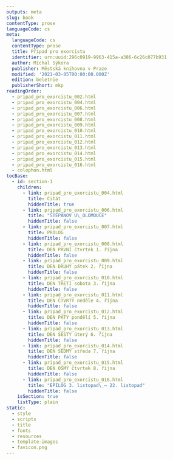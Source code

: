 ```yaml
---
outputs: meta
slug: book
contentType: prose
languageCode: cs
meta:
  languageCode: cs
  contentType: prose
  title: Případ pro exorcistu
  identifier: urn:uuid:296c0919-9963-415a-a386-6c26c077b931
  author: Michal Sýkora
  publisher: Městská knihovna v Praze
  modified: '2021-03-05T00:00:00.000Z'
  edition: beletrie
  publisherShort: mkp
readingOrder:
  - pripad_pro_exorcistu_002.html
  - pripad_pro_exorcistu_004.html
  - pripad_pro_exorcistu_006.html
  - pripad_pro_exorcistu_007.html
  - pripad_pro_exorcistu_008.html
  - pripad_pro_exorcistu_009.html
  - pripad_pro_exorcistu_010.html
  - pripad_pro_exorcistu_011.html
  - pripad_pro_exorcistu_012.html
  - pripad_pro_exorcistu_013.html
  - pripad_pro_exorcistu_014.html
  - pripad_pro_exorcistu_015.html
  - pripad_pro_exorcistu_016.html
  - colophon.html
tocBase:
  - id: section-1
    children:
      - link: pripad_pro_exorcistu_004.html
        title: Citát
        hiddenTitle: true
      - link: pripad_pro_exorcistu_006.html
        title: "ŠTĚPÁNOV U\_OLOMOUCE"
        hiddenTitle: false
      - link: pripad_pro_exorcistu_007.html
        title: PROLOG
        hiddenTitle: false
      - link: pripad_pro_exorcistu_008.html
        title: DEN PRVNÍ čtvrtek 1. října
        hiddenTitle: false
      - link: pripad_pro_exorcistu_009.html
        title: DEN DRUHÝ pátek 2. října
        hiddenTitle: false
      - link: pripad_pro_exorcistu_010.html
        title: DEN TŘETÍ sobota 3. října
        hiddenTitle: false
      - link: pripad_pro_exorcistu_011.html
        title: DEN ČTVRTÝ neděle 4. října
        hiddenTitle: false
      - link: pripad_pro_exorcistu_012.html
        title: DEN PÁTÝ pondělí 5. října
        hiddenTitle: false
      - link: pripad_pro_exorcistu_013.html
        title: DEN ŠESTÝ úterý 6. října
        hiddenTitle: false
      - link: pripad_pro_exorcistu_014.html
        title: DEN SEDMÝ středa 7. října
        hiddenTitle: false
      - link: pripad_pro_exorcistu_015.html
        title: DEN OSMÝ čtvrtek 8. října
        hiddenTitle: false
      - link: pripad_pro_exorcistu_016.html
        title: "EPILOG 3. listopad\_– 22. listopad"
        hiddenTitle: false
    isSection: true
    listType: plain
static:
  - style
  - scripts
  - title
  - fonts
  - resources
  - template-images
  - favicon.png
---
```

